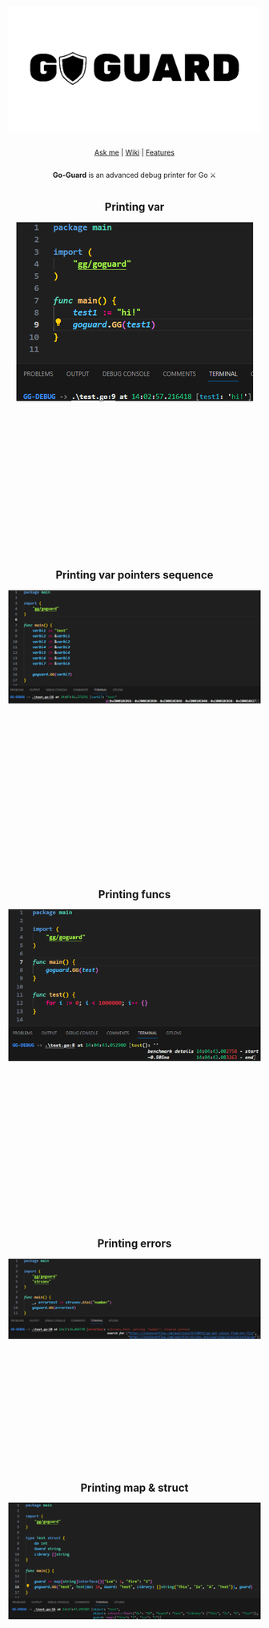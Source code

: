 <div align="center" style="display:grid;place-items:center;">
<p>
    <img src="https://github.com/ANDRVV/go-guard/blob/main/images/go-guard-t.png?raw=true" alt="go-guard logo">
</p>

[Ask me](mailto:vaccaro.andrea45@gmail.com) | [Wiki](https://github.com/ANDRVV/gapcast/wiki) | [Features](https://github.com/ANDRVV/gapcast#features)

<p align="center"><strong>Go-Guard</strong> is an advanced debug printer for Go ⚔️</p>

<h2 align="left">Printing var</h2>
<img src="https://github.com/ANDRVV/go-guard/blob/main/images/base-test.png?raw=true" align="left">
<br><br><br><br><br><br><br><br><br><br><br><br><br><br><br><br><br><br>
<h2 align="left">Printing var pointers sequence</h2>
<img src="https://github.com/ANDRVV/go-guard/blob/main/images/pointers-test.png?raw=true" align="left">
<br><br><br><br><br><br><br><br><br><br><br><br><br><br><br><br><br><br><br><br>
<h2 align="left">Printing funcs</h2>
<img src="https://github.com/ANDRVV/go-guard/blob/main/images/func-test.png?raw=true" align="left">
<br><br><br><br><br><br><br><br><br><br><br><br><br><br><br><br><br><br><br>
<h2 align="left">Printing errors</h2>
<img src="https://github.com/ANDRVV/go-guard/blob/main/images/error-test.png?raw=true" align="left">
<br><br><br><br><br><br><br><br><br><br><br><br><br><br><br>
<h2 align="left">Printing map & struct</h2>
<img src="https://github.com/ANDRVV/go-guard/blob/main/images/map-struct-test.png?raw=true" align="left">

